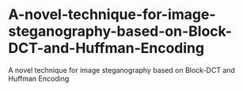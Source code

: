# A-novel-technique-for-image-steganography-based-on-Block-DCT-and-Huffman-Encoding
A novel technique for image steganography based on Block-DCT and Huffman Encoding
